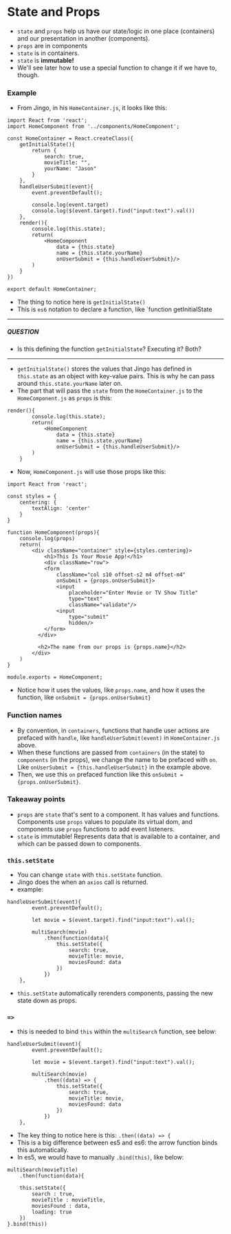 # State and Props

- `state` and `props` help us have our state/logic in one place (containers) and our presentation in another (components).
- `props` are in components
- `state` is in containers.
- `state` is **immutable!**
- We'll see later how to use a special function to change it if we have to, though.

### Example
- From Jingo, in his `HomeContainer.js`, it looks like this:
```
import React from 'react';
import HomeComponent from '../components/HomeComponent';

const HomeContainer = React.createClass({
	getInitialState(){
		return {
			search: true,
			movieTitle: "",
			yourName: "Jason"
		}
	},
	handleUserSubmit(event){
		event.preventDefault();

		console.log(event.target)
		console.log($(event.target).find("input:text").val())
	},
	render(){
		console.log(this.state);
		return(
			<HomeComponent 
				data = {this.state}
				name = {this.state.yourName}
				onUserSubmit = {this.handleUserSubmit}/>
		)
	}
})

export default HomeContainer;
```
- The thing to notice here is `getInitialState()`
- This is `es6` notation to declare a function, like `function getInitialState

----------

##### QUESTION
- Is this defining the function `getInitialState`? Executing it? Both?

----------

- `getInitialState()` stores the values that Jingo has defined in `this.state` as an object with key-value pairs. This is why he can pass around `this.state.yourName` later on.
- The part that will pass the `state` from the `HomeContainer.js` to the `HomeComponent.js` as `props` is this:
```
render(){
        console.log(this.state);
        return(
            <HomeComponent 
                data = {this.state}
                name = {this.state.yourName}
                onUserSubmit = {this.handleUserSubmit}/>
        )
    }
``` 
- Now, `HomeComponent.js` will use those props like this:
```
import React from 'react';

const styles = {
	centering: {
		textAlign: 'center'
	}
}

function HomeComponent(props){
	console.log(props)
	return(
		<div className="container" style={styles.centering}>
			<h1>This Is Your Movie App!</h1>
			<div className="row">
		    <form 
		    	className="col s10 offset-s2 m4 offset-m4"
		    	onSubmit = {props.onUserSubmit}>
		    	<input 
		    		placeholder="Enter Movie or TV Show Title" 
		    		type="text"
		    		className="validate"/>
		    	<input 
		    		type="submit"
		    		hidden/>
		    </form>
		  </div>

		  <h2>The name from our props is {props.name}</h2>
		</div>
	)
}

module.exports = HomeComponent;
```
- Notice how it uses the values, like `props.name`, and how it uses the function, like `onSubmit = {props.onUserSubmit}`

### Function names
- By convention, in `containers`, functions that handle user actions are prefaced with `handle`, like `handleUserSubmit(event)` in `HomeContainer.js` above.
- When these functions are passed from `containers` (in the state) to `components` (in the props), we change the name to be prefaced with `on`. Like `onUserSubmit = {this.handleUserSubmit}` in the example above.
- Then, we use this `on` prefaced function like this `onSubmit = {props.onUserSubmit}`.

### Takeaway points
- `props` are `state` that's sent to a component. It has values and functions. Components use `props` values to populate its virtual dom, and components use `props` functions to add event listeners.
- `state` is immutable! Represents data that is available to a container, and which can be passed down to components.


### `this.setState`
- You can change `state` with `this.setState` function.
- Jingo does the when an `axios` call is returned.
- example:
```
handleUserSubmit(event){
		event.preventDefault();

		let movie = $(event.target).find("input:text").val();

		multiSearch(movie)
			.then(function(data){
				this.setState({
					search: true,
					movieTitle: movie,
					moviesFound: data
				})
			})
	},
```

- `this.setState` automatically rerenders components, passing the new state down as props.

### `=>`
- this is needed to bind `this` within the `multiSearch` function, see below:
```
handleUserSubmit(event){
		event.preventDefault();

		let movie = $(event.target).find("input:text").val();

		multiSearch(movie)
			.then((data) => {
				this.setState({
					search: true,
					movieTitle: movie,
					moviesFound: data
				})
			})
	},
```
- The key thing to notice here is this: `.then((data) => {`
- This is a big difference between es5 and es6: the arrow function binds this automatically.
- In es5, we would have to manually `.bind(this)`, like below:
```
multiSearch(movieTitle)
    .then(function(data){

    this.setState({
        search : true,
        movieTitle : movieTitle,
        moviesFound : data,
        loading: true
    })
}.bind(this))
```